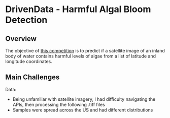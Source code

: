 # DrivenData - Harmful Algal Bloom Detection

## Overview

The objective of [this competition](https://www.drivendata.org/competitions/143/tick-tick-bloom/) is to predict if a satellite image of an inland body of water contains harmful levels of algae from a list of latitude and longitude coordinates. 

## Main Challenges

Data:

- Being unfamiliar with satellite imagery, I had difficulty navigating the APIs, then processing the following .tiff files
- Samples were spread across the US and had different distributions
